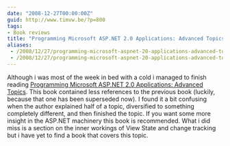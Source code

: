 ```yaml
---
date: "2008-12-27T00:00:00Z"
guid: http://www.timvw.be/?p=800
tags:
- Book reviews
title: "Programming Microsoft ASP.NET 2.0 Applications: Advanced Topics"
aliases:
 - /2008/12/27/programming-microsoft-aspnet-20-applications-advanced-topics/
 - /2008/12/27/programming-microsoft-aspnet-20-applications-advanced-topics.html
---
```

Although i was most of the week in bed with a cold i managed to finish reading [Programming Microsoft ASP.NET 2.0 Applications: Advanced Topics](http://www.amazon.com/Programming-Microsoft-ASP-NET-2-0-Applications/dp/0735621772). This book contained less references to the previous book (luckily, because that one has been superseded now). I found it a bit confusing when the author explained half of a topic, diversified to something completely different, and then finished the topic. If you want some more insight in the ASP.NET machinery this book is recommended. What i did miss is a section on the inner workings of View State and change tracking but i have yet to find a book that covers this topic.